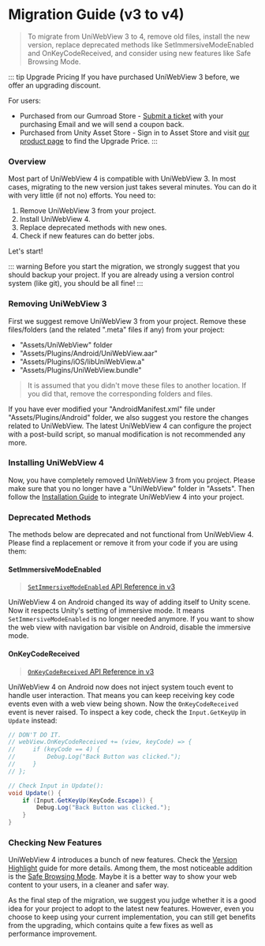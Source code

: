 # Migration Guide (v3 to v4)

> To migrate from UniWebView 3 to 4, remove old files, install the new version, replace deprecated methods like SetImmersiveModeEnabled and OnKeyCodeReceived, and consider using new features like Safe Browsing Mode.

::: tip Upgrade Pricing
If you have purchased UniWebView 3 before, we offer an upgrading discount.

For users:

- Purchased from our Gumroad Store - [Submit a ticket](https://onevcat.atlassian.net/servicedesk/customer/portal/2/group/2/create/10011) with your purchasing Email and we will send a coupon back.
- Purchased from Unity Asset Store - Sign in to Asset Store and visit [our product page](https://assetstore.unity.com/packages/slug/229334)
  to find the Upgrade Price.
  :::

### Overview

Most part of UniWebView 4 is compatible with UniWebView 3. In most cases, migrating to the new version just takes several
minutes. You can do it with very little (if not no) efforts. You need to:

1. Remove UniWebView 3 from your project.
2. Install UniWebView 4.
3. Replace deprecated methods with new ones.
4. Check if new features can do better jobs.

Let's start!

::: warning
Before you start the migration, we strongly suggest that you should backup your project. If you are already using a
version control system (like git), you should be all fine!
:::

### Removing UniWebView 3

First we suggest remove UniWebView 3 from your project. Remove these files/folders (and the related ".meta" files if
any) from your project:

- "Assets/UniWebView" folder
- "Assets/Plugins/Android/UniWebView.aar"
- "Assets/Plugins/iOS/libUniWebView.a"
- "Assets/Plugins/UniWebView.bundle"

> It is assumed that you didn't move these files to another location. If you did that, remove the corresponding folders
> and files.

If you have ever modified your "AndroidManifest.xml" file under "Assets/Plugins/Android" folder, we also suggest you
restore the changes related to UniWebView. The latest UniWebView 4 can configure the project with a post-build script, so
manual modification is not recommended any more.

### Installing UniWebView 4

Now, you have completely removed UniWebView 3 from you project. Please make sure that you no longer have a "UniWebView" folder in "Assets". Then follow the [Installation Guide](./installation.md) to integrate UniWebView 4 into your project.

### Deprecated Methods

The methods below are deprecated and not functional from UniWebView 4. Please find a replacement or remove it from your code if you are using them:

#### SetImmersiveModeEnabled

> [`SetImmersiveModeEnabled` API Reference in v3](https://docs-v3.uniwebview.com/api/#setimmersivemodeenabled)

UniWebView 4 on Android changed its way of adding itself to Unity scene. Now it respects Unity's setting of immersive mode.
It means `SetImmersiveModeEnabled` is no longer needed anymore. If you want to show the web view with navigation bar
visible on Android, disable the immersive mode.

#### OnKeyCodeReceived

> [`OnKeyCodeReceived` API Reference in v3](https://docs-v3.uniwebview.com/api/#onkeycodereceived)

UniWebView 4 on Android now does not inject system touch event to handle user interaction. That means you can keep
receiving key code events even with a web view being shown. Now the `OnKeyCodeReceived` event is never raised. To
inspect a key code, check the `Input.GetKeyUp` in `Update` instead:

```csharp
// DON'T DO IT.
// webView.OnKeyCodeReceived += (view, keyCode) => {
//     if (keyCode == 4) {
//         Debug.Log("Back Button was clicked.");
//     }
// };

// Check Input in Update():
void Update() {
    if (Input.GetKeyUp(KeyCode.Escape)) {
        Debug.Log("Back Button was clicked.");
    }
}
```

### Checking New Features

UniWebView 4 introduces a bunch of new features. Check the [Version Highlight](version-highlight.md) guide for more
details. Among them, the most noticeable addition is the [Safe Browsing Mode](safe-browsing.md). Maybe it is a better
way to show your web content to your users, in a cleaner and safer way.

As the final step of the migration, we suggest you judge whether it is a good idea for your project to adopt to the
latest new features. However, even you choose to keep using your current implementation, you can still get benefits
from the upgrading, which contains quite a few fixes as well as performance improvement.
